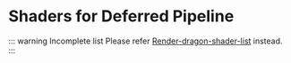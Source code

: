 # Shaders for Deferred Pipeline

<script setup>
import { data as shaders } from './data/deferred.data.ts'
</script>

::: warning Incomplete list
Please refer [Render-dragon-shader-list](https://github.com/DominoKorean/Render-dragon-shader-list) instead.
:::

<ShaderList :shaders="shaders"/>